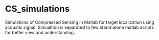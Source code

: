 # CS_simulations
Simulations of Compressed Sensing in Matlab for target localization using acoustic signal.
Simualtion is separated to few stand-alone matlab scripts for better view and understanding.
